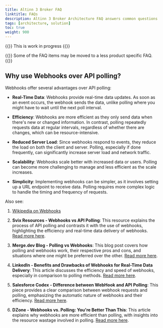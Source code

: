 ```yaml
---
title: Altinn 3 Broker FAQ
linktitle: FAQs
description: Altinn 3 Broker Architecture FAQ answers common questions.
tags: [architecture, solution]
toc: true
weight: 900
---
```

{{<notice warning>}} <!-- info -->
This is work in progress
{{</notice>}}

{{<notice info>}} <!-- info -->
Some of the FAQ items may be moved to a less product specific FAQ.
{{</notice>}}


## Why use Webhooks over API polling?
Webhooks offer several advantages over API polling:

* **Real-Time Data**: Webhooks provide real-time data updates. As soon as an event occurs, the webhook sends the data, unlike polling where you might have to wait until the next poll interval.

* **Efficiency**: Webhooks are more efficient as they only send data when there's new or changed information. In contrast, polling repeatedly requests data at regular intervals, regardless of whether there are changes, which can be resource-intensive.

* **Reduced Server Load**: Since webhooks respond to events, they reduce the load on both the client and server. Polling, especially if done frequently, can significantly increase server load and network traffic.

* **Scalability**: Webhooks scale better with increased data or users. Polling can become more challenging to manage and less efficient as the scale increases.

* **Simplicity**: Implementing webhooks can be simpler, as it involves setting up a URL endpoint to receive data. Polling requires more complex logic to handle the timing and frequency of requests.

Also see:

1. [Wikipedia on Webhooks](https://en.wikipedia.org/wiki/Webhook)

1. **Svix Resources - Webhooks vs API Polling**: This resource explains the process of API polling and contrasts it with the use of webhooks, highlighting the efficiency and real-time data delivery of webhooks. [Read more here](https://www.svix.com/resources/faq/webhooks-vs-api-polling/).

2. **Merge.dev Blog - Polling vs Webhooks**: This blog post covers how polling and webhooks work, their respective pros and cons, and situations where one might be preferred over the other. [Read more here](https://www.merge.dev/blog/webhooks-vs-polling).

3. **LinkedIn - Benefits and Drawbacks of Webhooks for Real-Time Data Delivery**: This article discusses the efficiency and speed of webhooks, especially in comparison to polling methods. [Read more here](https://www.linkedin.com/advice/0/what-benefits-drawbacks-webhooks-real-time-data).

4. **Salesforce Codex - Difference between WebHook and API Polling**: This piece provides a clear comparison between webhook requests and polling, emphasizing the automatic nature of webhooks and their efficiency. [Read more here](https://stories.salesforcecodex.com/2022/09/interview-tips/difference-between-webhook-and-api-polling/).

5. **DZone - Webhooks vs. Polling: You're Better Than This**: This article explains why webhooks are more efficient than polling, with insights into the resource wastage involved in polling. [Read more here](https://dzone.com/articles/webhooks-vs-polling-youre-better-than-this-1).
